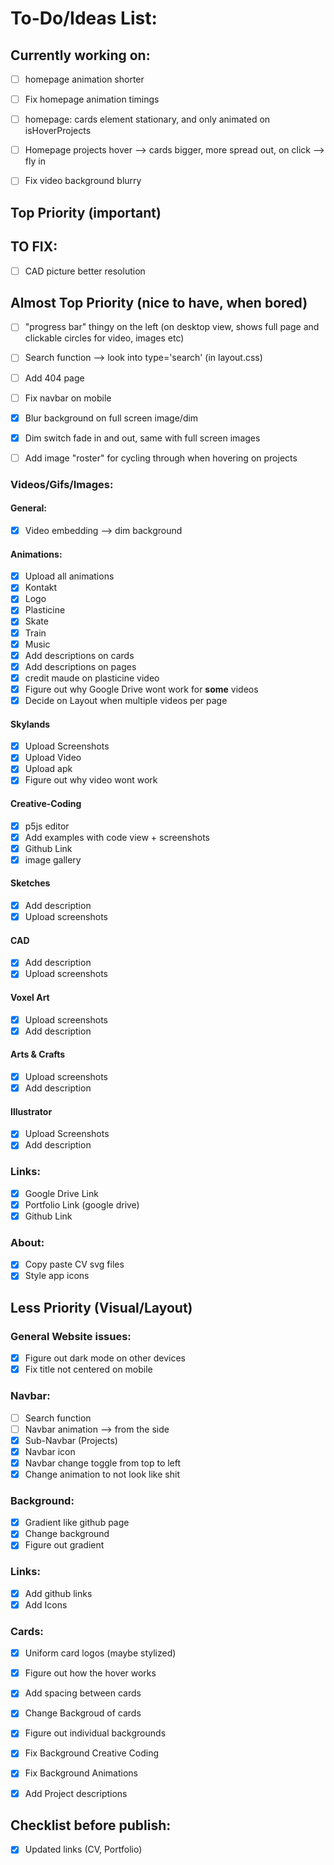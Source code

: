 # To-Do/Ideas List:


## Currently working on:

- [ ] homepage animation shorter

- [ ] Fix homepage animation timings

- [ ] homepage: cards element stationary, and only animated on isHoverProjects

- [ ] Homepage projects hover --> cards bigger, more spread out, on click --> fly in
- [ ] Fix video background blurry

## Top Priority (important)

## TO FIX:

- [ ] CAD picture better resolution

## Almost Top Priority (nice to have, when bored)

- [ ] "progress bar" thingy on the left (on desktop view, shows full page and clickable circles for video, images etc)

- [ ] Search function --> look into type='search' (in layout.css)
- [ ] Add 404 page

- [ ] Fix navbar on mobile

- [x] Blur background on full screen image/dim
- [x] Dim switch fade in and out, same with full screen images

- [ ] Add image "roster" for cycling through when hovering on projects


### Videos/Gifs/Images:

#### General:
- [x] Video embedding --> dim background

#### Animations:
- [x] Upload all animations
- [x] Kontakt
- [x] Logo
- [x] Plasticine
- [x] Skate
- [x] Train
- [x] Music
- [x] Add descriptions on cards
- [x] Add descriptions on pages
- [x] credit maude on plasticine video
- [x] Figure out why Google Drive wont work for **some** videos
- [x] Decide on Layout when multiple videos per page

#### Skylands
- [x] Upload Screenshots
- [x] Upload Video
- [x] Upload apk
- [x] Figure out why video wont work

#### Creative-Coding
- [x] p5js editor
- [x] Add examples with code view + screenshots
- [x] Github Link
- [x] image gallery

#### Sketches
- [x] Add description
- [x] Upload screenshots

#### CAD 
- [x] Add description
- [x] Upload screenshots

#### Voxel Art
- [x] Upload screenshots
- [x] Add description

#### Arts & Crafts
- [x] Upload screenshots
- [x] Add description

#### Illustrator
- [x] Upload Screenshots
- [x] Add description

### Links:
- [x] Google Drive Link
- [x] Portfolio Link (google drive)
- [x] Github Link

### About:
- [x] Copy paste CV svg files
- [x] Style app icons

## Less Priority (Visual/Layout)

### General Website issues:
- [x] Figure out dark mode on other devices
- [x] Fix title not centered on mobile

### Navbar:
- [ ] Search function
- [ ] Navbar animation --> from the side
- [x] Sub-Navbar (Projects)
- [x] Navbar icon
- [x] Navbar change toggle from top to left
- [x] Change animation to not look like shit

### Background:
- [x] Gradient like github page
- [x] Change background
- [x] Figure out gradient

### Links:
- [x] Add github links
- [x] Add Icons

### Cards:
- [x] Uniform card logos (maybe stylized)

- [x] Figure out how the hover works
- [x] Add spacing between cards
- [x] Change Backgroud of cards
- [x] Figure out individual backgrounds
- [x] Fix Background Creative Coding
- [x] Fix Background Animations
- [x] Add Project descriptions

## Checklist before publish:
- [x] Updated links (CV, Portfolio)